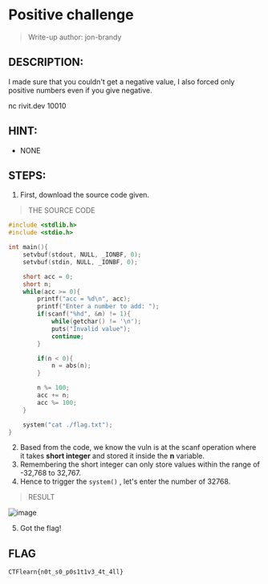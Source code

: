 # Positive challenge
> Write-up author: jon-brandy
## DESCRIPTION:
I made sure that you couldn't get a negative value, I also forced only positive numbers even if you give negative.

nc rivit.dev 10010

## HINT:
- NONE
## STEPS:
1. First, download the source code given.

> THE SOURCE CODE

```c
#include <stdlib.h>
#include <stdio.h>

int main(){
    setvbuf(stdout, NULL, _IONBF, 0);
    setvbuf(stdin, NULL, _IONBF, 0);

	short acc = 0;
	short n;
	while(acc >= 0){
		printf("acc = %d\n", acc);
		printf("Enter a number to add: ");
		if(scanf("%hd", &n) != 1){
			while(getchar() != '\n');
			puts("Invalid value");
			continue;
		}

		if(n < 0){
			n = abs(n);
		}

		n %= 100;
		acc += n;
		acc %= 100;
	}

	system("cat ./flag.txt");
}

```

2. Based from the code, we know the vuln is at the scanf operation where it takes **short integer** and stored it inside the **n** variable.
3. Remembering the short integer can only store values within the range of -32,768 to 32,767.
4. Hence to trigger the `system()` , let's enter the number of 32768.

> RESULT

![image](https://user-images.githubusercontent.com/70703371/221827691-909d6965-a541-4cac-9c7f-be8e71ff52c8.png)


5. Got the flag!

## FLAG

```
CTFlearn{n0t_s0_p0s1t1v3_4t_4ll}
```
